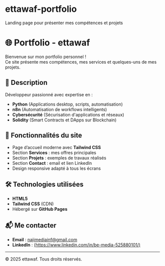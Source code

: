 # ettawaf-portfolio
Landing page pour présenter mes compétences et projets
# 🌐 Portfolio - ettawaf

Bienvenue sur mon portfolio personnel !  
Ce site présente mes compétences, mes services et quelques-uns de mes projets.

## 📜 Description
Développeur passionné avec expertise en :
- **Python** (Applications desktop, scripts, automatisation)
- **n8n** (Automatisation de workflows intelligents)
- **Cybersécurité** (Sécurisation d'applications et réseaux)
- **Solidity** (Smart Contracts et DApps sur Blockchain)

## 🚀 Fonctionnalités du site
- Page d’accueil moderne avec **Tailwind CSS**
- Section **Services** : mes offres principales
- Section **Projets** : exemples de travaux réalisés
- Section **Contact** : email et lien LinkedIn
- Design responsive adapté à tous les écrans

## 🛠️ Technologies utilisées
- **HTML5**
- **Tailwind CSS** (CDN)
- Hébergé sur **GitHub Pages**

## 📬 Me contacter
- **Email** : najimediainf@gmail.com  
- **LinkedIn** : [(https://www.linkedin.com/in/be-media-525880101/)](https://linkedin.com/in/ettawaf](https://www.linkedin.com/in/be-media-525880101/))

---
© 2025 ettawaf. Tous droits réservés.

